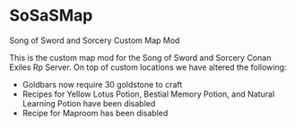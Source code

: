 # SoSaSMap
Song of Sword and Sorcery Custom Map Mod

This is the custom map mod for the Song of Sword and Sorcery Conan Exiles Rp Server. On top of custom locations we have altered the following:

* Goldbars now require 30 goldstone to craft
* Recipes for Yellow Lotus Potion, Bestial Memory Potion, and Natural Learning Potion have been disabled
* Recipe for Maproom has been disabled 
